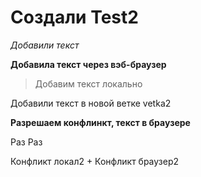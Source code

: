 ﻿# Создали Test2

*Добавили текст*

**Добавила текст через вэб-браузер**

> Добавим текст локально

Добавили текст в новой ветке vetka2

**Разрешаем конфлинкт, текст в браузере**

Раз Раз

Конфликт локал2
+
Конфликт браузер2